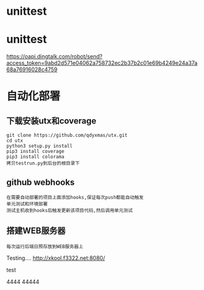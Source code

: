 # unittest
# unittest
https://oapi.dingtalk.com/robot/send?access_token=9abd2d571e04062a758732ec2b37b2c01e69b4249e24a37a68a76916028c4759
# 自动化部署 #

## 	下载安装utx和coverage ##
	git clone https://github.com/qdyxmas/utx.git
	cd utx
	python3 setup.py install
	pip3 install coverage
	pip3 install colorama
	拷贝testrun.py到后台的根目录下
## github webhooks ##
	在需要自动部署的项目上面添加hooks,保证每次push都能自动触发
	单元测试和环境部署
	测试主机收到hooks后触发更新该项目代码,然后调用单元测试
## 搭建WEB服务器 ##
	每次运行后端日照存放到WEB服务器上
	
	
Testing....
http://xkool.f3322.net:8080/



test

4444
44444
